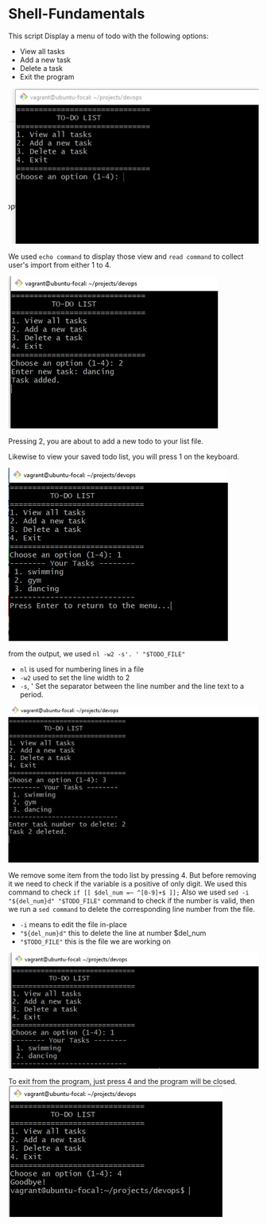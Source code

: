 # Shell-Fundamentals
This script Display a menu of todo with the following options:
- View all tasks
- Add a new task
- Delete a task
- Exit the program

![](images/listoftodo.PNG)  

We used `echo command` to display those view and `read command` to collect user's import from either 1 to 4.  

![](images/addingnewtask.PNG) 

Pressing 2, you are about to add a new todo to your list file.  

Likewise to view your saved todo list, you will press 1 on the keyboard.

![](images/viewthesavedtasks.PNG)  

from the output, we used `nl -w2 -s'. ' "$TODO_FILE"`
- `nl` is used for numbering lines in a file
- `-w2` used to set the line width to 2
- `-s`, ' Set the separator between the line number and the line text to a period.

![](images/deletefile.PNG)  

We remove some item from the todo list by pressing 4. But before removing it we need to check if the variable is a positive of only digit.
We used this command to check `if [[ $del_num =~ ^[0-9]+$ ]];`
Also we used `sed -i "${del_num}d" "$TODO_FILE"` command to check if the number is valid, then we run a `sed command` to delete the corresponding line number from the file.
- `-i` means to edit the file in-place
- `"${del_num}d"` this to  delete the line at number $del_num
- `"$TODO_FILE"` this is the file we are working on

![](images/view.PNG)

To exit from the program, just press 4  and the program will be closed.
![](images/exit.PNG)
